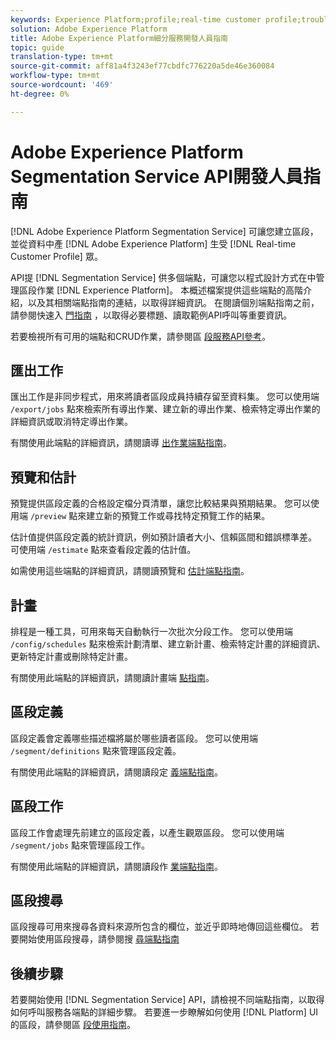```yaml
---
keywords: Experience Platform;profile;real-time customer profile;troubleshooting;API
solution: Adobe Experience Platform
title: Adobe Experience Platform細分服務開發人員指南
topic: guide
translation-type: tm+mt
source-git-commit: aff81a4f3243ef77cbdfc776220a5de46e360084
workflow-type: tm+mt
source-wordcount: '469'
ht-degree: 0%

---
```



# Adobe Experience Platform Segmentation Service API開發人員指南

[!DNL Adobe Experience Platform Segmentation Service] 可讓您建立區段，並從資料中產 [!DNL Adobe Experience Platform] 生受 [!DNL Real-time Customer Profile] 眾。

API提 [!DNL Segmentation Service] 供多個端點，可讓您以程式設計方式在中管理區段作業 [!DNL Experience Platform]。 本概述檔案提供這些端點的高階介紹，以及其相關端點指南的連結，以取得詳細資訊。 在閱讀個別端點指南之前，請參閱快速入 [門指南](./getting-started.md) ，以取得必要標題、讀取範例API呼叫等重要資訊。

若要檢視所有可用的端點和CRUD作業，請參閱區 [段服務API參考](https://www.adobe.io/apis/experienceplatform/home/api-reference.html#!acpdr/swagger-specs/segmentation.yaml)。

## 匯出工作

匯出工作是非同步程式，用來將讀者區段成員持續存留至資料集。 您可以使用端 `/export/jobs` 點來檢索所有導出作業、建立新的導出作業、檢索特定導出作業的詳細資訊或取消特定導出作業。

有關使用此端點的詳細資訊，請閱讀導 [出作業端點指南](./export-jobs.md)。

## 預覽和估計

預覽提供區段定義的合格設定檔分頁清單，讓您比較結果與預期結果。 您可以使用端 `/preview` 點來建立新的預覽工作或尋找特定預覽工作的結果。

估計值提供區段定義的統計資訊，例如預計讀者大小、信賴區間和錯誤標準差。 可使用端 `/estimate` 點來查看段定義的估計值。

如需使用這些端點的詳細資訊，請閱讀預覽和 [估計端點指南](./previews-and-estimates.md)。

## 計畫

排程是一種工具，可用來每天自動執行一次批次分段工作。 您可以使用端 `/config/schedules` 點來檢索計劃清單、建立新計畫、檢索特定計畫的詳細資訊、更新特定計畫或刪除特定計畫。

有關使用此端點的詳細資訊，請閱讀計畫端 [點指南](./schedules.md)。

## 區段定義

區段定義會定義哪些描述檔將屬於哪些讀者區段。 您可以使用端 `/segment/definitions` 點來管理區段定義。

有關使用此端點的詳細資訊，請閱讀段定 [義端點指南](./segment-definitions.md)。

## 區段工作

區段工作會處理先前建立的區段定義，以產生觀眾區段。 您可以使用端 `/segment/jobs` 點來管理區段工作。

有關使用此端點的詳細資訊，請閱讀段作 [業端點指南](./segment-jobs.md)。

## 區段搜尋

區段搜尋可用來搜尋各資料來源所包含的欄位，並近乎即時地傳回這些欄位。 若要開始使用區段搜尋，請參閱搜 [尋端點指南](segment-search.md)

## 後續步驟

若要開始使用 [!DNL Segmentation Service] API，請檢視不同端點指南，以取得如何呼叫服務各端點的詳細步驟。 若要進一步瞭解如何使用 [!DNL Platform] UI的區段，請參閱區 [段使用指南](../ui/overview.md)。